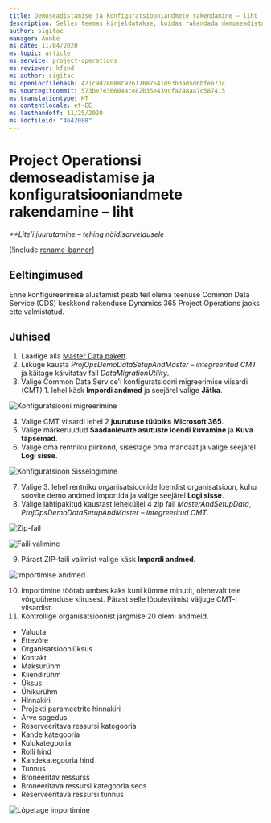 ```yaml
---
title: Demoseadistamise ja konfiguratsiooniandmete rakendamine – liht
description: Selles teemas kirjeldatakse, kuidas rakendada demoseadistamist ja konfiguratsiooni andmeid Project Operationsis.
author: sigitac
manager: Annbe
ms.date: 11/04/2020
ms.topic: article
ms.service: project-operations
ms.reviewer: kfend
ms.author: sigitac
ms.openlocfilehash: 421c9d28088c92617687641d93b3ad5d6bfea73c
ms.sourcegitcommit: 573be7e36604ace82b35e439cfa748aa7c587415
ms.translationtype: HT
ms.contentlocale: et-EE
ms.lasthandoff: 11/25/2020
ms.locfileid: "4642088"
---
```

# <a name="apply-demo-setup-and-configuration-data-for-project-operations---lite"></a>Project Operationsi demoseadistamise ja konfiguratsiooniandmete rakendamine – liht 

_**Lite’i juurutamine – tehing näidisarveldusele_

[!include [rename-banner](~/includes/cc-data-platform-banner.md)]

## <a name="prerequisites"></a>Eeltingimused

Enne konfigureerimise alustamist peab teil olema teenuse Common Data Service (CDS) keskkond rakenduse Dynamics 365 Project Operations jaoks ette valmistatud.


## <a name="instructions"></a>Juhised

1. Laadige alla [Master Data pakett](https://download.microsoft.com/download/3/4/1/341bf279-a64f-4baa-af31-ce624859b518/ProjOpsSampleSetupData%20-%20CE%20only%20CMT.zip). 
2. Liikuge kausta *ProjOpsDemoDataSetupAndMaster – integreeritud CMT* ja käitage käivitatav fail *DataMigrationUtility*.
3. Valige Common Data Service'i konfiguratsiooni migreerimise viisardi (CMT) 1. lehel käsk **Impordi andmed** ja seejärel valige **Jätka**.

![Konfiguratsiooni migreerimine](./media/1ConfigurationMigration.png)

4. Valige CMT viisardi lehel 2 **juurutuse tüübiks** **Microsoft 365**.
5. Valige märkeruudud **Saadaolevate asutuste loendi kuvamine** ja **Kuva täpsemad**.
6. Valige oma rentniku piirkond, sisestage oma mandaat ja valige seejärel **Logi sisse**.

![Konfiguratsioon Sisselogimine](./media/2ConfigurationSignin.png)

7. Valige 3. lehel rentniku organisatsioonide loendist organisatsioon, kuhu soovite demo andmed importida ja valige seejärel **Logi sisse**.
8. Valige lahtipakitud kaustast leheküljel 4 zip fail *MasterAndSetupData*, *ProjOpsDemoDataSetupAndMaster – integreeritud CMT*.

![Zip-fail](./media/3ZipFile.png)

![Faili valimine](./media/4SelectAFile.png)

9. Pärast ZIP-faili valimist valige käsk **Impordi andmed**.

![Importimise andmed](./media/5ImportData.png)

10. Importimine töötab umbes kaks kuni kümme minutit, olenevalt teie võrguühenduse kiirusest. Pärast selle lõpuleviimist väljuge CMT-i viisardist. 
11. Kontrollige organisatsioonist järgmise 20 olemi andmeid.

-   Valuuta
-   Ettevõte
-   Organisatsiooniüksus
-   Kontakt
-   Maksurühm
-   Kliendirühm
-   Üksus
-   Ühikurühm
-   Hinnakiri
-   Projekti parameetrite hinnakiri 
-   Arve sagedus
-   Reserveeritava ressursi kategooria
-   Kande kategooria
-   Kulukategooria
-   Rolli hind
-   Kandekategooria hind
-   Tunnus
-   Broneeritav ressurss
-   Broneeritava ressursi kategooria seos
-   Reserveeritava ressursi tunnus

![Lõpetage importimine](./media/6CompleteImport.png)
